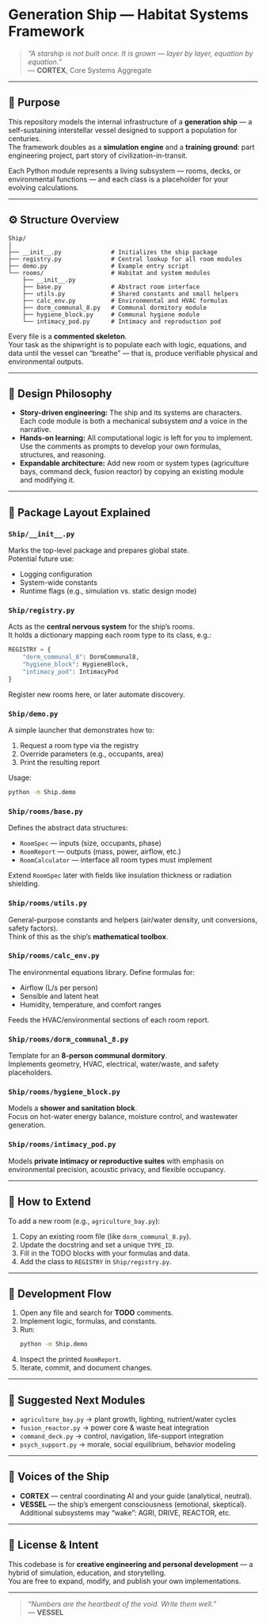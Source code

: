 # Generation Ship — Habitat Systems Framework
> *“A starship is not built once. It is grown — layer by layer, equation by equation.”*  
> — **CORTEX**, Core Systems Aggregate

---

## 🧭 Purpose

This repository models the internal infrastructure of a **generation ship** — a self-sustaining interstellar vessel designed to support a population for centuries.  
The framework doubles as a **simulation engine** and a **training ground**: part engineering project, part story of civilization-in-transit.

Each Python module represents a living subsystem — rooms, decks, or environmental functions — and each class is a placeholder for your evolving calculations.

---

## ⚙️ Structure Overview

```
Ship/
│
├── __init__.py              # Initializes the ship package
├── registry.py              # Central lookup for all room modules
├── demo.py                  # Example entry script
└── rooms/                   # Habitat and system modules
    ├── __init__.py
    ├── base.py              # Abstract room interface
    ├── utils.py             # Shared constants and small helpers
    ├── calc_env.py          # Environmental and HVAC formulas
    ├── dorm_communal_8.py   # Communal dormitory module
    ├── hygiene_block.py     # Communal hygiene module
    └── intimacy_pod.py      # Intimacy and reproduction pod
```

Every file is a **commented skeleton**.  
Your task as the shipwright is to populate each with logic, equations, and data until the vessel can “breathe” — that is, produce verifiable physical and environmental outputs.

---

## 🧩 Design Philosophy

- **Story-driven engineering:** The ship and its systems are characters. Each code module is both a mechanical subsystem *and* a voice in the narrative.  
- **Hands-on learning:** All computational logic is left for you to implement. Use the comments as prompts to develop your own formulas, structures, and reasoning.  
- **Expandable architecture:** Add new room or system types (agriculture bays, command deck, fusion reactor) by copying an existing module and modifying it.

---

## 🧱 Package Layout Explained

### `Ship/__init__.py`
Marks the top-level package and prepares global state.  
Potential future use:
- Logging configuration  
- System-wide constants  
- Runtime flags (e.g., simulation vs. static design mode)

### `Ship/registry.py`
Acts as the **central nervous system** for the ship’s rooms.  
It holds a dictionary mapping each room type to its class, e.g.:
```python
REGISTRY = {
    "dorm_communal_8": DormCommunal8,
    "hygiene_block": HygieneBlock,
    "intimacy_pod": IntimacyPod
}
```
Register new rooms here, or later automate discovery.

### `Ship/demo.py`
A simple launcher that demonstrates how to:
1. Request a room type via the registry  
2. Override parameters (e.g., occupants, area)  
3. Print the resulting report

Usage:
```bash
python -m Ship.demo
```

### `Ship/rooms/base.py`
Defines the abstract data structures:
- `RoomSpec` — inputs (size, occupants, phase)  
- `RoomReport` — outputs (mass, power, airflow, etc.)  
- `RoomCalculator` — interface all room types must implement

Extend `RoomSpec` later with fields like insulation thickness or radiation shielding.

### `Ship/rooms/utils.py`
General-purpose constants and helpers (air/water density, unit conversions, safety factors).  
Think of this as the ship’s **mathematical toolbox**.

### `Ship/rooms/calc_env.py`
The environmental equations library. Define formulas for:
- Airflow (L/s per person)
- Sensible and latent heat
- Humidity, temperature, and comfort ranges

Feeds the HVAC/environmental sections of each room report.

### `Ship/rooms/dorm_communal_8.py`
Template for an **8-person communal dormitory**.  
Implements geometry, HVAC, electrical, water/waste, and safety placeholders.

### `Ship/rooms/hygiene_block.py`
Models a **shower and sanitation block**.  
Focus on hot-water energy balance, moisture control, and wastewater generation.

### `Ship/rooms/intimacy_pod.py`
Models **private intimacy or reproductive suites** with emphasis on environmental precision, acoustic privacy, and flexible occupancy.

---

## 🧮 How to Extend

To add a new room (e.g., `agriculture_bay.py`):

1. Copy an existing room file (like `dorm_communal_8.py`).  
2. Update the docstring and set a unique `TYPE_ID`.  
3. Fill in the TODO blocks with your formulas and data.  
4. Add the class to `REGISTRY` in `Ship/registry.py`.

---

## 🧠 Development Flow

1. Open any file and search for **TODO** comments.  
2. Implement logic, formulas, and constants.  
3. Run:
   ```bash
   python -m Ship.demo
   ```
4. Inspect the printed `RoomReport`.  
5. Iterate, commit, and document changes.

---

## 🔧 Suggested Next Modules

- `agriculture_bay.py` → plant growth, lighting, nutrient/water cycles  
- `fusion_reactor.py` → power core & waste heat integration  
- `command_deck.py` → control, navigation, life-support integration  
- `psych_support.py` → morale, social equilibrium, behavior modeling

---

## 💬 Voices of the Ship

- **CORTEX** — central coordinating AI and your guide (analytical, neutral).  
- **VESSEL** — the ship’s emergent consciousness (emotional, skeptical).  
Additional subsystems may “wake”: AGRI, DRIVE, REACTOR, etc.

---

## 📜 License & Intent

This codebase is for **creative engineering and personal development** — a hybrid of simulation, education, and storytelling.  
You are free to expand, modify, and publish your own implementations.

---

> *“Numbers are the heartbeat of the void. Write them well.”*  
> — **VESSEL**
